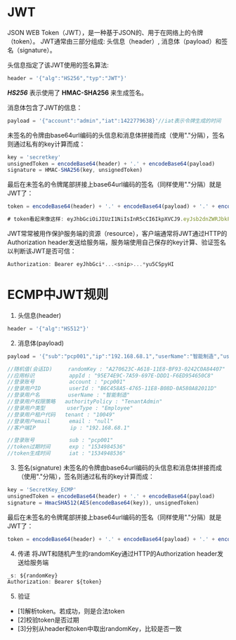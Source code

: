 # JWT
JSON WEB Token（JWT），是一种基于JSON的、用于在网络上的令牌（token）。
JWT通常由三部分组成: 头信息（header）, 消息体（payload）和签名（signature）。

头信息指定了该JWT使用的签名算法:
```js
header = '{"alg":"HS256","typ":"JWT"}'
```
***HS256*** 表示使用了 **HMAC-SHA256** 来生成签名。

消息体包含了JWT的信息： 
```js
payload = '{"account":"admin","iat":1422779638}'//iat表示令牌生成的时间
```
未签名的令牌由base64url编码的头信息和消息体拼接而成（使用"."分隔），签名则通过私有的key计算而成：
```js
key = 'secretkey'  
unsignedToken = encodeBase64(header) + '.' + encodeBase64(payload)  
signature = HMAC-SHA256(key, unsignedToken) 
```
最后在未签名的令牌尾部拼接上base64url编码的签名（同样使用"."分隔）就是JWT了：
```js
token = encodeBase64(header) + '.' + encodeBase64(payload) + '.' + encodeBase64(signature) 

# token看起来像这样: eyJhbGciOiJIUzI1NiIsInR5cCI6IkpXVCJ9.eyJsb2dnZWRJbkFzIjoiYWRtaW4iLCJpYXQiOjE0MjI3Nzk2Mzh9.gzSraSYS8EXBxLN_oWnFSRgCzcmJmMjLiuyu5CSpyHI
```
JWT常常被用作保护服务端的资源（resource），客户端通常将JWT通过HTTP的Authorization header发送给服务端，服务端使用自己保存的key计算、验证签名以判断该JWT是否可信：
```js
Authorization: Bearer eyJhbGci*...<snip>...*yu5CSpyHI
```

# ECMP中JWT规则

1. 头信息(header)
```js
header = '{"alg":"HS512"}'
```
2. 消息体(payload)
```js
payload = '{"sub":"pcp001","ip":"192.168.68.1","userName":"智能制造","userId":"B6C458A5-4765-11E8-B08D-0A580A82011D","randomKey":"A270623C-A618-11E8-BF93-0242C0A84407","authorityPolicy":"TenantAdmin","appId":"95E74E9C-7A59-697E-DDD1-F6ED954650C8","userType":"Employee","exp":1534984536,"iat":1534948536,"tenant":"10049","account":"pcp001","email":null}'

//随机值(会话ID)     randomKey : "A270623C-A618-11E8-BF93-0242C0A84407"
//应用标识           appId : "95E74E9C-7A59-697E-DDD1-F6ED954650C8"
//登录账号           account : "pcp001"
//登录用户ID         userId : "B6C458A5-4765-11E8-B08D-0A580A82011D"
//登录用户名         userName : "智能制造"
//登录用户权限策略   authorityPolicy : "TenantAdmin"
//登录用户类型       userType : "Employee"
//登录用户租户代码   tenant : "10049"
//登录用户email      email : "null"
//客户端IP           ip : "192.168.68.1"

//登录账号           sub : "pcp001"
//token过期时间      exp : "1534984536"
//token生成时间      iat : "1534948536"
```

3. 签名(signature)
未签名的令牌由base64url编码的头信息和消息体拼接而成（使用"."分隔），签名则通过私有的key计算而成：
```js
key = 'SecretKey_ECMP' 
unsignedToken = encodeBase64(header) + '.' + encodeBase64(payload) 
signature = HmacSHA512(AES(encodeBase64(key)), unsignedToken) 
```
最后在未签名的令牌尾部拼接上base64url编码的签名（同样使用"."分隔）就是JWT了：
```js
token = encodeBase64(header) + '.' + encodeBase64(payload) + '.' + encodeBase64(signature) 
```

4. 传递
将JWT和随机产生的randomKey通过HTTP的Authorization header发送给服务端
```js
_s: ${randomKey} 
Authorization: Bearer ${token}
```

5. 验证 
- [1]解析token。若成功，则是合法token
- [2]校验token是否过期
- [3]分别从header和token中取出randomKey，比较是否一致


